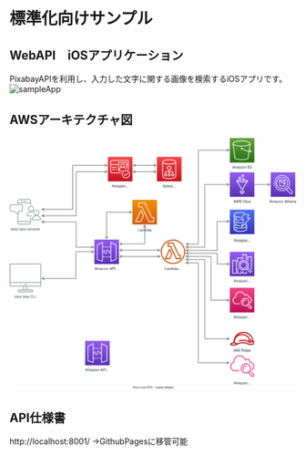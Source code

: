 # 標準化向けサンプル
## WebAPI　iOSアプリケーション

PixabayAPIを利用し、入力した文字に関する画像を検索するiOSアプリです。
![sampleApp](https://user-images.githubusercontent.com/126561077/227759269-2d51ebf2-a144-44d2-a994-9f02e773b0e9.gif)

## AWSアーキテクチャ図
![sampleApp](https://raw.githubusercontent.com/fyk1230/standard-proj/main/aws-arch.drawio.svg?)

## API仕様書
http://localhost:8001/
→GithubPagesに移管可能
 
